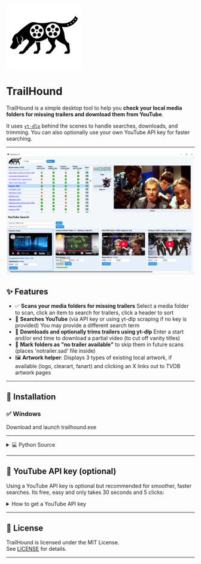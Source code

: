 <p align="left">
  <img src="th.png" alt="TrailHound Logo" width="200">
</p>

#    TrailHound

TrailHound is a simple desktop tool to help you **check your local media folders for missing trailers and download them from YouTube**.

It uses [`yt-dlp`](https://github.com/yt-dlp/yt-dlp) behind the scenes to handle searches, downloads, and trimming. You can also optionally use your own YouTube API key for faster searching.

---

![Screenshot](screenshots/1.PNG)

## ✨ Features

- ✅ **Scans your media folders for missing trailers** Select a media folder to scan, click an item to search for trailers, click a header to sort
- 🔎 **Searches YouTube** (via API key or using yt-dlp scraping if no key is provided) You may provide a different search term
- 🎥 **Downloads and optionally trims trailers using yt-dlp** Enter a start and/or end time to download a partial video (to cut off vanity titles) 
- 🚫 **Mark folders as "no trailer available"** to skip them in future scans (places 'notrailer.sad' file inside)
- 🖼️ **Artwork helper**: Displays 3 types of existing local artwork, if available (logo, clearart, fanart) and clicking an X links out to TVDB artwork pages
---

## 🚀 Installation

### ✅ Windows

Download and launch trailhound.exe

---

<details>
<summary>💻 Python Source</summary>

### Requirements

- Python 3.9 or newer
- [`yt-dlp`](https://github.com/yt-dlp/yt-dlp) installed and on your PATH

### Install Python dependencies

```
pip install -r requirements.txt
```

### Install yt-dlp

```
pip install -U yt-dlp
```

### Required files

Download index.html, th_ytdlp_runner.exe and trailhound.py


### Run

```
python trailhound.py
```

</details>

---

## 🔑 YouTube API key (optional)

Using a YouTube API key is optional but recommended for smoother, faster searches. Its free, easy and only takes 30 seconds and 5 clicks:

<details>
<summary>How to get a YouTube API key</summary>

1. Go to [Google Cloud Console](https://console.cloud.google.com/).
2. Create a new project.
3. Enable **YouTube Data API v3**.
4. Create credentials → API key.
5. Copy your key into TrailHound, save it for next run using the "Save API Key" button.

</details>

---

## 📝 License

TrailHound is licensed under the MIT License.  
See [LICENSE](./LICENSE) for details.

---
